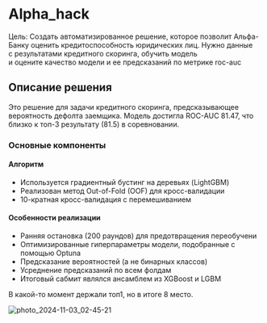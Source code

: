 # Alpha_hack
Цель: Создать автоматизированное решение, которое 
позволит Альфа-Банку оценить кредитоспособность 
юридических лиц. Нужно данные             
с результатами кредитного скоринга, обучить модель      
и оцените качество модели и ее предсказаний 
по метрике roc-auc

## Описание решения
Это решение для задачи кредитного скоринга, предсказывающее вероятность дефолта заемщика. Модель достигла ROC-AUC 81.47, что близко к топ-3 результату (81.5) в соревновании.

### Основные компоненты
#### Алгоритм
- Используется градиентный бустинг на деревьях (LightGBM)
- Реализован метод Out-of-Fold (OOF) для кросс-валидации
- 10-кратная кросс-валидация с перемешиванием
#### Особенности реализации
- Ранняя остановка (200 раундов) для предотвращения переобучени
- Оптимизированные гиперпараметры модели, подобранные с помощью Optuna
- Предсказание вероятностей (а не бинарных классов)
- Усреднение предсказаний по всем фолдам
- Итоговый сабмит являлся ансамблем из XGBoost и LGBM
  
В какой-то момент держали топ1, но в итоге 8 место.

![photo_2024-11-03_02-45-21](https://github.com/user-attachments/assets/4e9014e2-f67d-46d7-9729-02910a875dc4)
